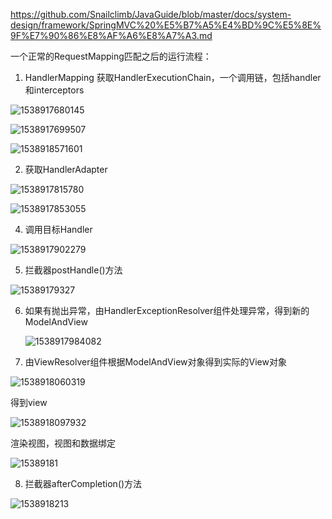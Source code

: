 https://github.com/Snailclimb/JavaGuide/blob/master/docs/system-design/framework/SpringMVC%20%E5%B7%A5%E4%BD%9C%E5%8E%9F%E7%90%86%E8%AF%A6%E8%A7%A3.md



一个正常的RequestMapping匹配之后的运行流程：

1. HandlerMapping 获取HandlerExecutionChain，一个调用链，包括handler和interceptors

![1538917680145](assets\1538917680145.png)

![1538917699507](assets\1538917699507.png)

![1538918571601](assets\1538918571601.png)

2. 获取HandlerAdapter

![1538917815780](assets\1538917815780.png)



![1538917853055](assets\1538917853055.png)

4. 调用目标Handler

![1538917902279](assets\1538917902279.png)

5. 拦截器postHandle()方法

![15389179327](assets\1538917932777.png)

6. 如果有抛出异常，由HandlerExceptionResolver组件处理异常，得到新的ModelAndView

   ![1538917984082](assets\1538917984082.png)

7. 由ViewResolver组件根据ModelAndView对象得到实际的View对象

![1538918060319](assets\1538918060319.png)

得到view

![1538918097932](assets\1538918097932.png)

渲染视图，视图和数据绑定

![15389181](assets\1538918152357.png)

8. 拦截器afterCompletion()方法

![1538918213](assets\1538918213435.png)





